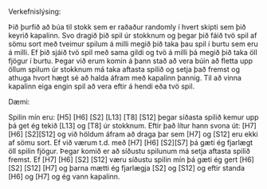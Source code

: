 Verkefnislýsing:

Þið þurfið að búa til stokk sem er raðaður randomly í hvert skipti sem þið keyrið kapalinn. Svo dragið þið spil úr stokknum og þegar þið fáið tvö spil af sömu sort með tveimur spilum á milli megið þið taka þau spil í burtu sem eru á milli. Ef þið sjáið tvö spil með sama gildi og tvö á milli þá megið þið taka öll fjögur í burtu. Þegar við erum komin á þann stað að vera búin að fletta upp öllum spilum úr stokknum má taka aftasta spilið og setja það fremst og athuga hvort hægt sé að halda áfram með kapalinn þannig. Til að vinna kapalinn eiga engin spil að vera eftir á hendi eða tvö spil.

Dæmi:

Spilin mín eru: [H5] [H6] [S2] [L13] [T8] [S12] þegar síðasta spilið kemur upp þá get ég tekið [L13] og [T8] úr stokknum. Eftir það lítur hann svona út: [H7] [H6] [S2][S12] og við höldum áfram að draga þar sem [H7] og [S12] eru ekki af sömu sort. Ef við værum t.d. með [H7] [H6] [S2][S7] þá gæti ég fjarlægt öll spilin fjögur. Þegar komið er að síðustu spilunum má setja aftasta spilið fremst. Ef [H7] [H6] [S2] [S12] væru síðustu spilin mín þá gæti ég gert [H6] [S2] [S12] [H7] og þarna mætti ég fjarlægja [S2] og [S12] og eftir standa [H6] og [H7] og ég vann kapalinn.
